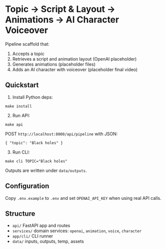 # Topic → Script & Layout → Animations → AI Character Voiceover

Pipeline scaffold that:

1. Accepts a topic
2. Retrieves a script and animation layout (OpenAI placeholder)
3. Generates animations (placeholder files)
4. Adds an AI character with voiceover (placeholder final video)

## Quickstart

1) Install Python deps:

```
make install
```

2) Run API:

```
make api
```

POST `http://localhost:8000/api/pipeline` with JSON:

```
{ "topic": "Black holes" }
```

3) Run CLI:

```
make cli TOPIC="Black holes"
```

Outputs are written under `data/outputs`.

## Configuration

Copy `.env.example` to `.env` and set `OPENAI_API_KEY` when using real API calls.

## Structure

- `api/` FastAPI app and routes
- `services/` domain services: `openai`, `animation`, `voice`, `character`
- `app/cli/` CLI runner
- `data/` inputs, outputs, temp, assets

